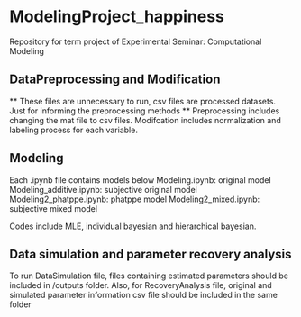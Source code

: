 # ModelingProject_happiness
Repository for term project of Experimental Seminar: Computational Modeling

## DataPreprocessing and Modification
** These files are unnecessary to run, csv files are processed datasets. Just for informing the preprocessing methods **
Preprocessing includes changing the mat file to csv files.
Modifcation includes normalization and labeling process for each variable.

## Modeling
Each .ipynb file contains models below
Modeling.ipynb: original model
Modeling_additive.ipynb: subjective original model
Modeling2_phatppe.ipynb: phatppe model
Modeling2_mixed.ipynb: subjective mixed model

Codes include MLE, individual bayesian and hierarchical bayesian. 

## Data simulation and parameter recovery analysis
To run DataSimulation file, files containing estimated parameters should be included in /outputs folder. 
Also, for RecoveryAnalysis file, original and simulated parameter information csv file should be included in the same folder 
